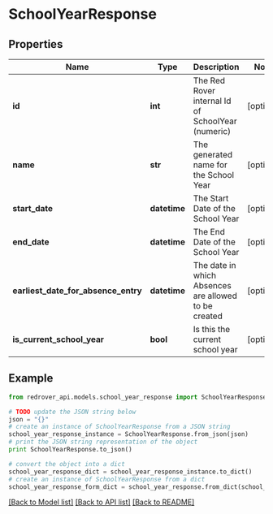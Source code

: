 # SchoolYearResponse


## Properties

Name | Type | Description | Notes
------------ | ------------- | ------------- | -------------
**id** | **int** | The Red Rover internal Id of SchoolYear (numeric) | [optional] 
**name** | **str** | The generated name for the School Year | [optional] 
**start_date** | **datetime** | The Start Date of the School Year | [optional] 
**end_date** | **datetime** | The End Date of the School Year | [optional] 
**earliest_date_for_absence_entry** | **datetime** | The date in which Absences are allowed to be created | [optional] 
**is_current_school_year** | **bool** | Is this the current school year | [optional] 

## Example

```python
from redrover_api.models.school_year_response import SchoolYearResponse

# TODO update the JSON string below
json = "{}"
# create an instance of SchoolYearResponse from a JSON string
school_year_response_instance = SchoolYearResponse.from_json(json)
# print the JSON string representation of the object
print SchoolYearResponse.to_json()

# convert the object into a dict
school_year_response_dict = school_year_response_instance.to_dict()
# create an instance of SchoolYearResponse from a dict
school_year_response_form_dict = school_year_response.from_dict(school_year_response_dict)
```
[[Back to Model list]](../README.md#documentation-for-models) [[Back to API list]](../README.md#documentation-for-api-endpoints) [[Back to README]](../README.md)


